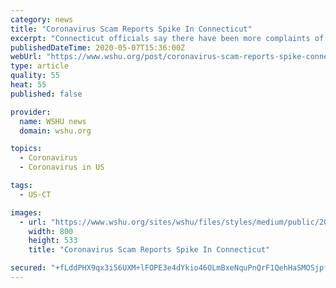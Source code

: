 ```yaml
---
category: news
title: "Coronavirus Scam Reports Spike In Connecticut"
excerpt: "Connecticut officials say there have been more complaints of COVID-19-related scams since residents began receiving coronavirus relief payments."
publishedDateTime: 2020-05-07T15:36:00Z
webUrl: "https://www.wshu.org/post/coronavirus-scam-reports-spike-connecticut"
type: article
quality: 55
heat: 55
published: false

provider:
  name: WSHU news
  domain: wshu.org

topics:
  - Coronavirus
  - Coronavirus in US

tags:
  - US-CT

images:
  - url: "https://www.wshu.org/sites/wshu/files/styles/medium/public/202005/coronascam_usattorneysofficeviaap_200507.jpg"
    width: 800
    height: 533
    title: "Coronavirus Scam Reports Spike In Connecticut"

secured: "+fLddPHX9qx3i56UXM+lFOPE3e4dYkio46OLmBxeNquPnQrF1QehHaSMOSjpfsv6fOuVBOZYtxNlmYlXLInEFXF4jY9CKyCM3v2zXPqxWPg6FNG/XKIayVPbGHy0NVlVPK/a7xspXZOaLUBmX8flNXRfO8UiGdYZEjCBjw3bX/Ne7TK+46HIOcvFbDXigP3YXK2A82RZlofNazqbeiBEwZVnB5manzQ0zDZ/Q+2I3izLZ7CjdunamFTm/OmTDawJKtiOYXbjxMRk8bWiPUQTTcEATasTnnGDniq0n1TsuhKHoXjoVID2cPyZXLu5hKuiV8p3Sg7U3/6KBdxGwFSSdJ9pk2BjlN5fPliTcyvVx23j9R4tBNTIP9favovplegfKL0EII5yWsnFACADbQix5qseKGuS1B6Q8yTcpGhwfD7D0+Dt8Edwbg8PUJ2xCHGPmAhOCfKxwMjvDYdia7rsDlsHy79vBKKpJKqQ9r6gMRw=;+G7AYifKgdH/otc4gI0Bxw=="
---
```


